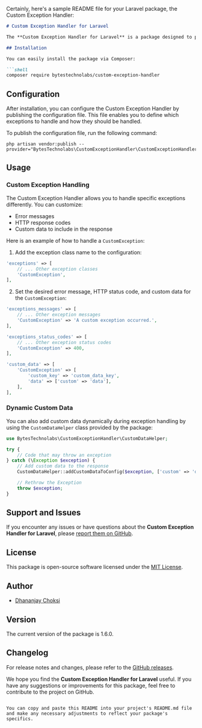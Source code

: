 Certainly, here's a sample README file for your Laravel package, the Custom Exception Handler:

```markdown
# Custom Exception Handler for Laravel

The **Custom Exception Handler for Laravel** is a package designed to provide custom exception handling within your Laravel application. It allows you to specify how different types of exceptions should be handled, set custom HTTP response codes, define error messages, and even provide custom data to be included in the response.

## Installation

You can easily install the package via Composer:

```shell
composer require bytestechnolabs/custom-exception-handler
```

## Configuration

After installation, you can configure the Custom Exception Handler by publishing the configuration file. This file enables you to define which exceptions to handle and how they should be handled.

To publish the configuration file, run the following command:

```shell
php artisan vendor:publish --provider="BytesTechnolabs\CustomExceptionHandler\CustomExceptionHandlerServiceProvider"
```

## Usage

### Custom Exception Handling

The Custom Exception Handler allows you to handle specific exceptions differently. You can customize:

- Error messages
- HTTP response codes
- Custom data to include in the response

Here is an example of how to handle a `CustomException`:

1. Add the exception class name to the configuration:

```php
'exceptions' => [
    // ... Other exception classes
    'CustomException',
],
```

2. Set the desired error message, HTTP status code, and custom data for the `CustomException`:

```php
'exceptions_messages' => [
    // ... Other exception messages
    'CustomException' => 'A custom exception occurred.',
],

'exceptions_status_codes' => [
    // ... Other exception status codes
    'CustomException' => 400,
],

'custom_data' => [
    'CustomException' => [
        'custom_key' => 'custom_data_key',
        'data' => ['custom' => 'data'],
    ],
],
```

### Dynamic Custom Data

You can also add custom data dynamically during exception handling by using the `CustomDataHelper` class provided by the package:

```php
use BytesTechnolabs\CustomExceptionHandler\CustomDataHelper;

try {
    // Code that may throw an exception
} catch (\Exception $exception) {
    // Add custom data to the response
    CustomDataHelper::addCustomDataToConfig($exception, ['custom' => 'data'], 'custom_data_key');

    // Rethrow the Exception
    throw $exception;
}
```

## Support and Issues

If you encounter any issues or have questions about the **Custom Exception Handler for Laravel**, please [report them on GitHub](https://github.com/bytestechnolabs/custom-exception-handler/issues).

## License

This package is open-source software licensed under the [MIT License](https://github.com/bytestechnolabs/custom-exception-handler/blob/master/LICENSE).

## Author

- [Dhananjay Choksi](mailto:dhananjay.choksi@bytestechnolab.com)

## Version

The current version of the package is 1.6.0.

## Changelog

For release notes and changes, please refer to the [GitHub releases](https://github.com/bytestechnolabs/custom-exception-handler/releases).

We hope you find the **Custom Exception Handler for Laravel** useful. If you have any suggestions or improvements for this package, feel free to contribute to the project on GitHub.
```

You can copy and paste this README into your project's README.md file and make any necessary adjustments to reflect your package's specifics.